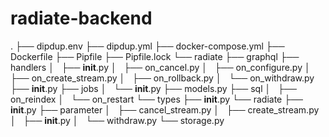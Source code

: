 # radiate-backend
.
├── dipdup.env
├── dipdup.yml
├── docker-compose.yml
├── Dockerfile
├── Pipfile
├── Pipfile.lock
└── radiate
    ├── graphql
    ├── handlers
    │   ├── __init__.py
    │   ├── on_cancel.py
    │   ├── on_configure.py
    │   ├── on_create_stream.py
    │   ├── on_rollback.py
    │   └── on_withdraw.py
    ├── __init__.py
    ├── jobs
    │   └── __init__.py
    ├── models.py
    ├── sql
    │   ├── on_reindex
    │   └── on_restart
    └── types
        ├── __init__.py
        └── radiate
            ├── __init__.py
            ├── parameter
            │   ├── cancel_stream.py
            │   ├── create_stream.py
            │   ├── __init__.py
            │   └── withdraw.py
            └── storage.py
